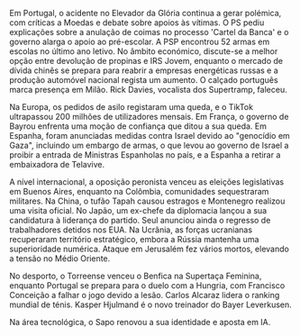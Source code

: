 Em Portugal, o acidente no Elevador da Glória continua a gerar polémica, com críticas a Moedas e debate sobre apoios às vítimas. O PS pediu explicações sobre a anulação de coimas no processo 'Cartel da Banca' e o governo alarga o apoio ao pré-escolar. A PSP encontrou 52 armas em escolas no último ano letivo. No âmbito económico, discute-se a melhor opção entre devolução de propinas e IRS Jovem, enquanto o mercado de dívida chinês se prepara para reabrir a empresas energéticas russas e a produção automóvel nacional regista um aumento. O calçado português marca presença em Milão. Rick Davies, vocalista dos Supertramp, faleceu.

Na Europa, os pedidos de asilo registaram uma queda, e o TikTok ultrapassou 200 milhões de utilizadores mensais. Em França, o governo de Bayrou enfrenta uma moção de confiança que ditou a sua queda. Em Espanha, foram anunciadas medidas contra Israel devido ao "genocídio em Gaza", incluindo um embargo de armas, o que levou ao governo de Israel a proibir a entrada de Ministras Espanholas no país, e a Espanha a retirar a embaixadora de Telavive.

A nível internacional, a oposição peronista venceu as eleições legislativas em Buenos Aires, enquanto na Colômbia, comunidades sequestraram militares. Na China, o tufão Tapah causou estragos e Montenegro realizou uma visita oficial. No Japão, um ex-chefe da diplomacia lançou a sua candidatura à liderança do partido. Seul anunciou ainda o regresso de trabalhadores detidos nos EUA. Na Ucrânia, as forças ucranianas recuperaram território estratégico, embora a Rússia mantenha uma superioridade numérica. Ataque em Jerusalém fez vários mortos, elevando a tensão no Médio Oriente.

No desporto, o Torreense venceu o Benfica na Supertaça Feminina, enquanto Portugal se prepara para o duelo com a Hungria, com Francisco Conceição a falhar o jogo devido a lesão. Carlos Alcaraz lidera o ranking mundial de ténis. Kasper Hjulmand é o novo treinador do Bayer Leverkusen.

Na área tecnológica, o Sapo renovou a sua identidade e aposta em IA.